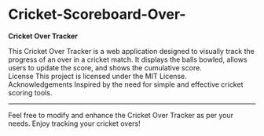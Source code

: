 # Cricket-Scoreboard-Over-
<strong>Cricket Over Tracker</strong>

This Cricket Over Tracker is a web application designed to visually track the progress of an over in a cricket match. It displays the balls bowled, allows users to update the score, and shows the cumulative score.
<br>
License
This project is licensed under the MIT License.
<br>
Acknowledgements
Inspired by the need for simple and effective cricket scoring tools.<hr>
Feel free to modify and enhance the Cricket Over Tracker as per your needs. Enjoy tracking your cricket overs!
